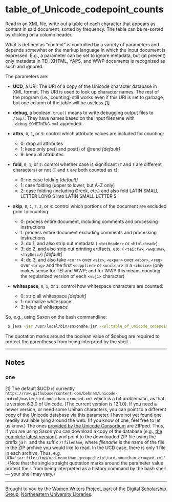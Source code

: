 # table_of_Unicode_codepoint_counts

Read in an XML file, write out a table of each character that appears as content in said document, sorted by frequency. The table can be re-sorted by clicking on a column header.

What is defined as “content” is controlled by a variety of parameters and depends somewhat on the markup language in which the input document is expressed. E.g., a parameter can be set to ignore metadata, but (at present) only metadata in TEI, XHTML, YAPS, and WWP documents is recognized as such and ignored.

The parameters are:

 * **UCD**, a URI: The URI of a copy of the Unicode character database in XML format. This URI is used to look up character names. The rest of the program (i.e., counting) still works even if this URI is set to garbage, but one column of the table will be useless.[[1]](#one)
 
* **debug**, a boolean: `true()` means to write debugging output files to `/tmp/`. They have names based on the input filename with `_debug_SOMETHING.xml` appended.
* **attrs**, `0`, `1`, or `9`: control which attribute values are included for counting:
  * 0: drop all attributes
  * 1: keep only pre() and post() of @rend _[default]_
  * 9: keep all attributes
* **fold**, `0`, `1`, or `2`: control whether case is significant (`T` and `t` are different characters) or not (`T` and `t` are both counted as `t`):
  * 0: no case folding _[default]_
  * 1: case folding (upper to lower, but A–Z only)
  * 2: case folding (including Greek, etc.) and also fold LATIN SMALL LETTER LONG S into LATIN SMALL LETTER S
* **skip**, `0`, `1`, `2`, `3`, or `4`: control which portions of the document are excluded prior to counting.
  * 0: process entire document, including comments and processing instructions
  * 1: process entire document excluding comments and processing instructions
  * 2: do 1, and also strip out metadata ( `<teiHeader>` or `<html:head>`)
  * 3: do 2, and also strip out printing artifacts, etc. ( `<tei:fw>`, `<wwp:mw>`, `<figDesc>`) _[default]_
  * 4: do 3, and also take `<corr>` over `<sic>`, `<expan>` over `<abbr>`, `<reg>` over `<orig>` and the first `<supplied>` or `<unclear>` in a `<choice>` (only makes sense for TEI and WWP; and for WWP this means counting the regularized version of each `<vuji>` character)
* **whitespace**, `0`, `1`, or `3`: control how whitespace characters are counted:
  * 0: strip all whitespace _[default]_
  * 1: normalize whitespace
  * 3: keep all whitespace

So, e.g., using Saxon on the bash commandline:

```bash
 $ java -jar /usr/local/bin/saxon9he.jar -xsl:table_of_Unicode_codepoint_counts.xslt -s:../PATH/TO/adams.jews.xml -o:/tmp/adams.jews.CC.html ?debug="true()" attrs=0 fold=2 skip=4 whitespace=0
```

The quotation marks around the boolean value of $debug are required to protect the parentheses from being interprted by the shell.

---

## Notes

### one

[1] The default $UCD is currently `https://raw.githubusercontent.com/behnam/unicode-ucdxml/master/ucd.nounihan.grouped.xml` which is a bit problematic, as that is version 6.2.0 of Unicode. (The current version is 12.1.0). If you need a newer version, or need some Unihan characters, you can point to a different copy of the Unicode database via this parameter. I have not yet found one readily available lying around the web. (If you know of one, feel free to let us know.) The ones [provided by the Unicode Consortium](https://www.unicode.org/Public/UCD/latest/ucdxml/) are ZIPped. Thus, if you are using Saxon you can download a copy of the database (e.g., [the complete latest version](https://www.unicode.org/Public/UCD/latest/ucdxml/ucd.all.grouped.zip)), and point to the downloaded ZIP file using the prefix `jar:` and the suffix `/!filename`, where _filename_ is the name of the file in the ZIP archive you would like to read. In the UCD case, there is only 1 file in each archive. Thus, e.g. `UCD='jar:file:/tmp/ucd.nounihan.grouped.zip!/ucd.nounihan.grouped.xml'`. (Note that the single straight quotation marks around the parameter value protect the `!` from being interpreted as a history command by the bash shell &#x2014; your shell may vary.)</p>

---


Brought to you by the [Women Writers
Project](http://www.wwp.northeastern.edu/), part of the [Digital
Scholarship Group](http://www.dsg.northeastern.edu/), [Northeastern
University Libraries](http://library.northeastern.edu/).
